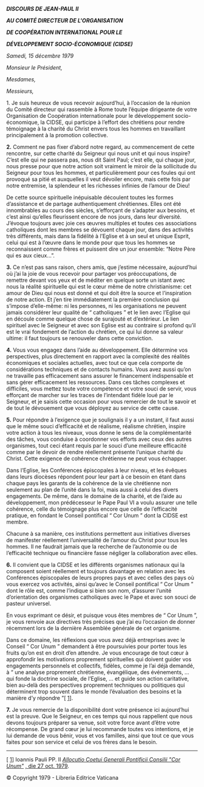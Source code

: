 ***DISCOURS DE JEAN-PAUL II***

***AU COMITÉ DIRECTEUR DE L'ORGANISATION***

***DE COOPÉRATION INTERNATIONAL POUR LE***

***DÉVELOPPEMENT SOCIO-ÉCONOMIQUE (CIDSE)***

*Samedi, 15 décembre 1979*

*Monsieur le Président,*

*Mesdames,*

*Messieurs,*

1\. Je suis heureux de vous recevoir aujourd’hui, à l’occasion de la réunion du Comité directeur qui rassemble à Rome toute l’équipe dirigeante de votre Organisation de Coopération internationale pour le développement socio-économique, la CIDSE, qui participe à l’effort des chrétiens pour rendre témoignage à la charité du Christ envers tous les hommes en travaillant principalement à la promotion collective.

**2.** Comment ne pas fixer d’abord notre regard, au commencement de cette rencontre, sur cette charité du Seigneur qui nous unit et qui nous inspire? C’est elle qui ne passera pas, nous dit Saint Paul; c’est elle, qui chaque jour, nous presse pour que notre action soit vraiment le miroir de la sollicitude du Seigneur pour tous les hommes, et particulièrement pour ces foules qui ont provoqué sa pitié et auxquelles il veut dévoiler encore, mais cette fois par notre entremise, la splendeur et les richesses infinies de l’amour de Dieu!

De cette source spirituelle inépuisable découlent toutes les formes d’assistance et de partage authentiquement chrétiennes. Elles ont été innombrables au cours des siècles, s’efforçant de s’adapter aux besoins, et c’est ainsi qu’elles fleurissent encore de nos jours, dans leur diversité. J’évoque toujours avec joie ces œuvres multiples et toutes ces associations catholiques dont les membres se dévouent chaque jour, dans des activités très différents, mais dans la fidélité à l’Eglise et à un seul et unique Esprit, celui qui est à l’œuvre dans le monde pour que tous les hommes se reconnaissent comme frères et puissent dire un jour ensemble: “Notre Père qui es aux cieux...”.

**3.** Ce n’est pas sans raison, chers amis, que j’estime nécessaire, aujourd’hui où j’ai la joie de vous recevoir pour partager vos préoccupations, de remettre devant vos yeux et de méditer en quelque sorte un istant avec nous la réalité spirituelle qui est le cœur même de notre christianisme: cet amour de Dieu qui nous est donné et qui doit être la source et l’inspiration de notre action. Et j’en tire immédiatement la première conclusion qui s’impose d’elle-même: ni les personnes, ni les organisations ne peuvent jamais considérer leur qualité de “ catholiques ” et le lien avec l’Eglise qui en découle comme quelque chose de surajouté et d’extérieur. Le lien spirituel avec le Seigneur et avec son Eglise est au contraire si profond qu’il est le vrai fondement de l’action du chrétien, ce qui lui donne sa valeur ultime: il faut toujours se renouveler dans cette conviction.

**4.** Vous vous engagez dans l’aide au développement. Elle détermine vos perspectives, plus directement en rapport avec la complexité des réalités économiques et sociales actuelles, avec tout ce que cela comporte de considérations techniques et de contacts humains. Vous avez aussi qu’on ne travaille pas efficacement sans assurer le financement indispensable et sans gérer efficacement les ressources. Dans ces tâches complexes et difficiles, vous mettez toute votre compétence et votre souci de servir, vous efforçant de marcher sur les traces de l’intendant fidèle loué par le Seigneur, et je saisis cette occasion pour vous remercier de tout le savoir et de tout le dévouement que vous déployez au service de cette cause.

**5.** Pour répondre à l’exigence que je soulignais il y a un instant, il faut aussi que le même souci d’efficacité et de réalisme, réalisme chrétien, inspire votre action à tous les niveaux, vous donne le sens de la complémentarité des tâches, vous conduise à coordonner vos efforts avec ceux des autres organismes, tout ceci étant requis par le souci d’une meilleure efficacité comme par le devoir de rendre réellement présente l’unique charité du Christ. Cette exigence de cohérence chrétienne ne peut vous échapper.

Dans l’Eglise, les Conférences épiscopales à leur niveau, et les évêques dans leurs diocèses répondent pour leur part à ce besoin en étant dans chaque pays les garants de la cohérence de la vie chrétienne non seulement au plan de l’unité dans la foi, mais aussi à celui des divers engagements. De même, dans le domaine de la charité, et de l’aide au développement, mon prédécesseur le Pape Paul VI a voulu assurer une telle cohérence, celle du témoignage plus encore que celle de l’efficacité pratique, en fondant le Conseil pontifical “ Cor Unum ” dont la CIDSE est membre.

Chacune à sa manière, ces institutions permettent aux initiatives diverses de manifester réellement l’universalité de l’amour du Christ pour tous les hommes. Il ne faudrait jamais que la recherche de l’autonomie ou de l’efficacité technique ou financière fasse négliger la collaboration avec elles.

**6.** Il convient que la CIDSE et les différents organismes nationaux qui la composent soient réellement et toujours davantage en relation avec les Conférences épiscopales de leurs propres pays et avec celles des pays où vous exercez vos activités, ainsi qu’avec le Conseil pontifical “ Cor Unum ” dont le rôle est, comme l’indique si bien son nom, d’assurer l’unité d’orientation des organismes catholiques avec le Pape et avec son souci de pasteur universel.

En vous exprimant ce désir, et puisque vous êtes membres de “ Cor Unum ”, je vous renvoie aux directives très précises que j’ai eu l’occasion de donner récemment lors de la dernière Assemblée générale de cet organisme.

Dans ce domaine, les réflexions que vous avez déjà entreprises avec le Conseil “ Cor Unum ” demandent à être poursuivies pour porter tous les fruits qu’on est en droit d’en attendre. Je vous encourage de tout cœur à approfondir les motivations proprement spirituelles qui doivent guider vos engagements personnels et collectifs, fidèles, comme je l’ai déjà demandé, à “ une analyse proprement chrétienne, évangélique, des événements, ... qui fonde la doctrine sociale, de l’Eglise, ... et guide son action caritative, bien au-delà des perspectives proprement techniques ou politiques qui déterminent trop souvent dans le monde l’évaluation des besoins et la manière d’y répondre ”\[ [1](#_ftn1 "")\].

**7.** Je vous remercie de la disponibilité dont votre présence ici aujourd’hui est la preuve. Que le Seigneur, en ces temps qui nous rappellent que nous devons toujours préparer sa venue, soit votre force avant d’être votre récompense. De grand cœur je lui recommande toutes vos intentions, et je lui demande de vous bénir, vous et vos familles, ainsi que tout ce que vous faites pour son service et celui de vos frères dans le besoin.

* * *

\[ [1](#_ftnref1 "")\] Ioannis Pauli PP. II *[Allocutio Coetui Generali Pontificii Consilii "Cor Unum"](/content/john-paul-ii/fr/speeches/1979/october/documents/hf_jp-ii_spe_19791027_cor-unum.html)* [, die 27 oct. 1979](/content/john-paul-ii/fr/speeches/1979/october/documents/hf_jp-ii_spe_19791027_cor-unum.html).

© Copyright 1979 - Libreria Editrice Vaticana